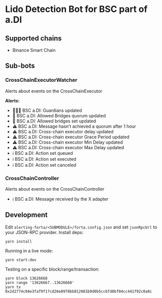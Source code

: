 # Lido Detection Bot for BSC part of a.DI

## Supported chains

- Binance Smart Chain

## Sub-bots

### CrossChainExecutorWatcher

Alerts about events on the CrossChainExecutor

**Alerts:**

- 🚨🚨🚨 BSC a.DI: Guardians updated
- 🚨 BSC a.DI: Allowed Bridges quorum updated
- 🚨 BSC a.DI: Allowed bridges set updated
- ⚠️ BSC a.DI: Message hasn’t achieved a quorum after 1 hour
- ⚠️ BSC a.DI: Cross-chain executor delay updated
- ⚠️ BSC a.DI: Cross-chain executor Grace Period updated
- ⚠️ BSC a.DI: Cross-chain executor Min Delay updated
- ⚠️ BSC a.DI: Cross-chain executor Max Delay updated
- ℹ️ BSC a.DI: Action set queued
- ℹ️ BSC a.DI: Action set executed
- ℹ️ BSC a.DI: Action set canceled

### CrossChainController

Alerts about events on the CrossChainController

- ℹ️ BSC a.DI: Message received by the X adapter

## Development

Edit `alerting-forta/<SUBMODULE>/forta.config.json` and set `jsonRpcUrl` to your JSON-RPC provider. Install deps:

```
yarn install
```

Running in a live mode:

```
yarn start:dev
```

Testing on a specific block/range/transaction:

```
yarn block 13626668
yarn range '13626667..13626668'
yarn tx 0x2d2774c04e3faf9f17cd26e0978bb812081b9d0b5cc6fd8bf04cc441f92c0a8c
```
